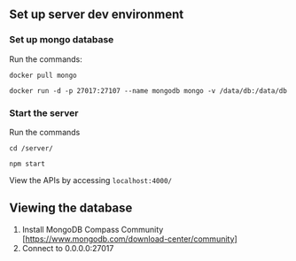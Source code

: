 ## Set up server dev environment ##

### Set up mongo database ###
Run the commands:

`docker pull mongo`

`docker run -d -p 27017:27107 --name mongodb mongo -v /data/db:/data/db`

### Start the server ###
Run the commands

`cd /server/`

`npm start`

View the APIs by accessing `localhost:4000/`

## Viewing the database ##
1. Install MongoDB Compass Community [https://www.mongodb.com/download-center/community]
2. Connect to 0.0.0.0:27017